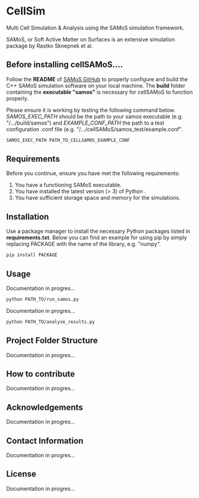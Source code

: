 # CellSim

Multi Cell Simulation & Analysis using the SAMoS simulation framework.

SAMoS, or Soft Active Matter on Surfaces is an extensive simulation package by 
Rastko Sknepnek et al.

## Before installing cellSAMoS....

Follow the **README** of [SAMoS GitHub](https://github.com/sknepneklab/SAMoS) to properly configure 
and build the C++ SAMoS simulation software on your local machine. The **build** folder containing the 
**executable "samos"** is necessary for cellSAMoS to function properly. 

Please ensure it is working by testing the following command below. _SAMOS_EXEC_PATH_ should be
the path to your samos executable (e.g. "/.../build/samos") and _EXAMPLE_CONF_PATH_ the path to a 
test configuration .conf file (e.g. "/.../cellSAMoS/samos_test/example.conf".

```bash
SAMOS_EXEC_PATH PATH_TO_CELLSAMOS_EXAMPLE_CONF
```

## Requirements
Before you continue, ensure you have met the following requirements:
1. You have a functioning SAMoS executable.
2. You have installed the latest version (> 3) of Python .
3. You have sufficient storage space and memory for the simulations.

## Installation
Use a package manager to install the necessary Python packages listed in **requirements.txt**.
Below you can find an example for using pip by simply replacing PACKAGE with the name of the library, 
e.g. "numpy".

```bash
pip install PACKAGE
```

## Usage
Documentation in progres...

```bash
python PATH_TO/run_samos.py
```

Documentation in progres...
```bash
python PATH_TO/analyse_results.py
```

## Project Folder Structure
Documentation in progres...
## How to contribute
Documentation in progres...
## Acknowledgements
Documentation in progres...
## Contact Information
Documentation in progres...
## License
Documentation in progres...